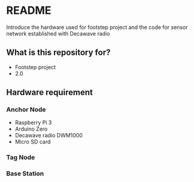 # README #

Introduce the hardware used for footstep project and the code for sensor network established with Decawave radio

## What is this repository for? ##

* Footstep project
* 2.0

## Hardware requirement ##
### Anchor Node ###
* Raspberry Pi 3
* Arduino Zero
* Decawave radio DWM1000
* Micro SD card

### Tag Node ###

### Base Station ###